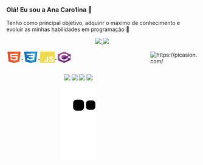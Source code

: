 ### Olá! Eu sou a Ana Caro1ina 👋

Tenho como principal objetivo, adquirir o máximo de conhecimento e evoluir 
as minhas habilidades em programação 🧠
<div align="center">
  <a href="https://github.com/anacaro1ina">
  <img height="180em" src="https://github-readme-stats.vercel.app/api?username=anacaro1ina&show_icons=true&theme=dracula&include_all_commits=true&count_private=true"/>
  <img height="180em" src="https://github-readme-stats.vercel.app/api/top-langs/?username=anacaro1ina&layout=compact&langs_count=7&theme=dracula"/>
</div>

<div style="display: inline_block"><br>
  
  <img align="center" height="30" width="40" src="https://raw.githubusercontent.com/devicons/devicon/master/icons/html5/html5-original.svg">
  <img align="center" height="30" width="40" src="https://raw.githubusercontent.com/devicons/devicon/master/icons/css3/css3-original.svg">
  <img align="center" height="30" width="40" src="https://raw.githubusercontent.com/devicons/devicon/master/icons/javascript/javascript-plain.svg">
  <img align="center" height="30" width="40" src="https://raw.githubusercontent.com/devicons/devicon/master/icons/csharp/csharp-original.svg">
  <img align="right"  src="https://i.picasion.com/pic92/b9a4ee1600f209ef16ee7083f59acf68.gif" width="125" height="125" border="0" alt="https://picasion.com/" /></a><br>
  
</div>
  
  ##
  
  <div align="center">
    <a href="https://instagram.com/ana.carolad" target="_blank"><img src="https://img.shields.io/badge/-Instagram-%23E4405F?style=for-the-badge&logo=instagram&logoColor=white" target="_blank"></a>
   <a href="https://www.twitch.tv/rharavy" target="_blank"><img src="https://img.shields.io/badge/Twitch-9146FF?style=for-the-badge&logo=twitch&logoColor=white" target="_blank"></a>
 <a href="https://discord.gg/Rharavy#6726" target="_blank"><img src="https://img.shields.io/badge/Discord-7289DA?style=for-the-badge&logo=discord&logoColor=white" target="_blank"></a> 
   <a href="https://www.linkedin.com/in/anacarolinaalves/" target="_blank"><img src="https://img.shields.io/badge/-LinkedIn-%230077B5?style=for-the-badge&logo=linkedin&logoColor=white" target="_blank"></a>     
  
  ![Snake animation](https://github.com/anacaro1ina/anacaro1ina/blob/output/github-contribution-grid-snake.svg)
  
</div>
